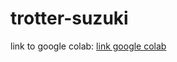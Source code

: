 # trotter-suzuki

link to google colab:
[link google colab](https://colab.research.google.com/github/faliqadlan/trotter-suzuki/blob/main/main.ipynb?authuser=4)